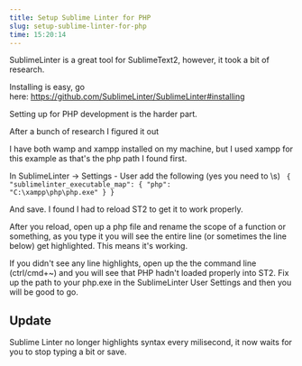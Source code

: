 ```yaml
---
title: Setup Sublime Linter for PHP
slug: setup-sublime-linter-for-php
time: 15:20:14
---
```

SublimeLinter is a great tool for SublimeText2, however, it took a bit of research.

Installing is easy, go here: <a href="https://github.com/SublimeLinter/SublimeLinter#installing">https://github.com/SublimeLinter/SublimeLinter#installing</a>

Setting up for PHP development is the harder part.

After a bunch of research I figured it out

I have both wamp and xampp installed on my machine, but I used xampp for this example as that's the php path I found first.

In SublimeLinter -&gt; Settings - User add the following (yes you need to \s)
<code>
{
	"sublimelinter_executable_map":
    {
    	"php": "C:\\xampp\\php\\php.exe"
    }
}
</code>

And save. I found I had to reload ST2 to get it to work properly.

After you reload, open up a php file and rename the scope of a function or something, as you type it you will see the entire line (or sometimes the line below) get highlighted. This means it's working.

If you didn't see any line highlights, open up the the command line (ctrl/cmd+~) and you will see that PHP hadn't loaded properly into ST2. Fix up the path to your php.exe in the SublimeLinter User Settings and then you will be good to go.

## Update
Sublime Linter no longer highlights syntax every milisecond, it now waits for you to stop typing a bit or save.
